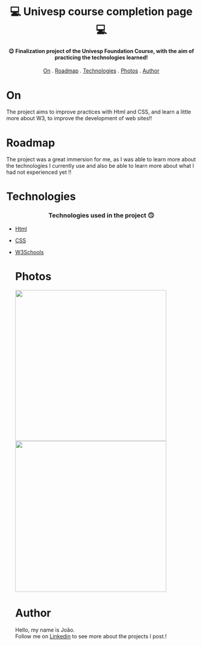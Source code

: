 <h1 align="center">
   💻 Univesp course completion page 💻
</h1>

<h4 align="center">
  😉 Finalization project of the Univesp Foundation Course, with the aim of practicing the technologies learned!
</h4>

<p align="center">   
   <a href="#on">On</a> .
   <a href="#roadmap">Roadmap</a> .
   <a href="#technologies">Technologies</a> .
   <a href="#photos">Photos</a> . 
   <a href="#author">Author</a>
 </p>


   
 # On
     
     
   <p> The project aims to improve practices with Html and CSS, and learn a little more about W3, to improve the development of web sites!! </p>
   
   
   
   # Roadmap 
   
   <p>The project was a great immersion for me, as I was able to learn more about the technologies I currently use and also be able to learn more about what 
   I had not experienced yet !!</p>
   
   
   # Technologies
   
   <h3 align="center"> Technologies used in the project 🙃 </h3>

- [Html](https://developer.mozilla.org/pt-BR/docs/Web/HTML/Element/html/)  
- [CSS](https://developer.mozilla.org/pt-BR/docs/Web/CSS)  
- [W3Schools](https://www.w3schools.com/)  
   
   
   #  Photos
   
   <img src="" width= 400px >
   <img src="" width= 400px >
   
   # Author 
   <p> Hello, my name is João. <br> Follow me on <a href="www.linkedin.com/in/joão-soares13" target="_blank">Linkedin</a> to see more about the projects I post.!</p>
